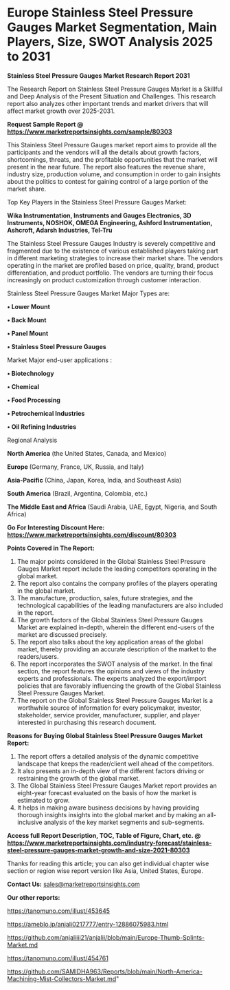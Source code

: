 # Europe Stainless Steel Pressure Gauges Market Segmentation, Main Players, Size, SWOT Analysis 2025 to 2031

<strong>Stainless Steel Pressure Gauges Market Research Report 2031</strong>

The Research Report on Stainless Steel Pressure Gauges Market is a Skillful and Deep Analysis of the Present Situation and Challenges. This research report also analyzes other important trends and market drivers that will affect market growth over 2025-2031.

<strong>Request Sample Report @ <a href=https://www.marketreportsinsights.com/sample/80303>https://www.marketreportsinsights.com/sample/80303</a></strong>

This Stainless Steel Pressure Gauges market report aims to provide all the participants and the vendors will all the details about growth factors, shortcomings, threats, and the profitable opportunities that the market will present in the near future. The report also features the revenue share, industry size, production volume, and consumption in order to gain insights about the politics to contest for gaining control of a large portion of the market share.

Top Key Players in the Stainless Steel Pressure Gauges Market:

<strong>Wika Instrumentation, Instruments and Gauges Electronics, 3D Instruments, NOSHOK, OMEGA Engineering, Ashford Instrumentation, Ashcroft, Adarsh Industries, Tel-Tru</strong>

The Stainless Steel Pressure Gauges Industry is severely competitive and fragmented due to the existence of various established players taking part in different marketing strategies to increase their market share. The vendors operating in the market are profiled based on price, quality, brand, product differentiation, and product portfolio. The vendors are turning their focus increasingly on product customization through customer interaction.

Stainless Steel Pressure Gauges Market Major Types are:

<strong>• Lower Mount

• Back Mount

• Panel Mount

• Stainless Steel Pressure Gauges</strong>

Market Major end-user applications :

<strong>• Biotechnology

• Chemical

• Food Processing

• Petrochemical Industries

• Oil Refining Industries</strong>

Regional Analysis

</u><strong><b>North America</b></strong> (the United States, Canada, and Mexico)

<strong><b>Europe </b></strong>(Germany, France, UK, Russia, and Italy)

<strong><b>Asia-Pacific</b></strong> (China, Japan, Korea, India, and Southeast Asia)

<strong><b>South America</b></strong> (Brazil, Argentina, Colombia, etc.)

<strong><b>The Middle East and Africa</b></strong> (Saudi Arabia, UAE, Egypt, Nigeria, and South Africa)

<strong>Go For Interesting Discount Here: <a href=https://www.marketreportsinsights.com/discount/80303>https://www.marketreportsinsights.com/discount/80303</a></strong>

<strong>Points Covered in The Report:</strong>
<ol>
  <li>The major points considered in the Global Stainless Steel Pressure Gauges Market report include the leading competitors operating in the global market.</li>
  <li>The report also contains the company profiles of the players operating in the global market.</li>
  <li>The manufacture, production, sales, future strategies, and the technological capabilities of the leading manufacturers are also included in the report.</li>
  <li>The growth factors of the Global Stainless Steel Pressure Gauges Market are explained in-depth, wherein the different end-users of the market are discussed precisely.</li>
  <li>The report also talks about the key application areas of the global market, thereby providing an accurate description of the market to the readers/users.</li>
  <li>The report incorporates the SWOT analysis of the market. In the final section, the report features the opinions and views of the industry experts and professionals. The experts analyzed the export/import policies that are favorably influencing the growth of the Global Stainless Steel Pressure Gauges Market.</li>
  <li>The report on the Global Stainless Steel Pressure Gauges Market is a worthwhile source of information for every policymaker, investor, stakeholder, service provider, manufacturer, supplier, and player interested in purchasing this research document.</li>
</ol>
<strong>Reasons for Buying Global Stainless Steel Pressure Gauges Market Report:</strong>

<ol>
  <li>The report offers a detailed analysis of the dynamic competitive landscape that keeps the reader/client well ahead of the competitors.</li>
  <li>It also presents an in-depth view of the different factors driving or restraining the growth of the global market.</li>
  <li>The Global Stainless Steel Pressure Gauges Market report provides an eight-year forecast evaluated on the basis of how the market is estimated to grow.</li>
  <li>It helps in making aware business decisions by having providing thorough insights insights into the global market and by making an all-inclusive analysis of the key market segments and sub-segments.</li>
</ol>
<strong>Access full Report Description, TOC, Table of Figure, Chart, etc. @ <a href=https://www.marketreportsinsights.com/industry-forecast/stainless-steel-pressure-gauges-market-growth-and-size-2021-80303>https://www.marketreportsinsights.com/industry-forecast/stainless-steel-pressure-gauges-market-growth-and-size-2021-80303</a></strong>


Thanks for reading this article; you can also get individual chapter wise section or region wise report version like Asia, United States, Europe.

<strong>Contact Us:</strong>
sales@marketreportsinsights.com

<strong>Our other reports:</strong>

<a href=https://tanomuno.com/illust/453645>https://tanomuno.com/illust/453645</a>

<a href=https://ameblo.jp/anjali0217777/entry-12886075983.html>https://ameblo.jp/anjali0217777/entry-12886075983.html</a>

<a href=https://github.com/anjaliiii21/anjalii/blob/main/Europe-Thumb-Splints-Market.md>https://github.com/anjaliiii21/anjalii/blob/main/Europe-Thumb-Splints-Market.md</a>

<a href=https://tanomuno.com/illust/454761>https://tanomuno.com/illust/454761</a>

<a href=https://github.com/SAMIDHA963/Reports/blob/main/North-America-Machining-Mist-Collectors-Market.md>https://github.com/SAMIDHA963/Reports/blob/main/North-America-Machining-Mist-Collectors-Market.md</a>"
